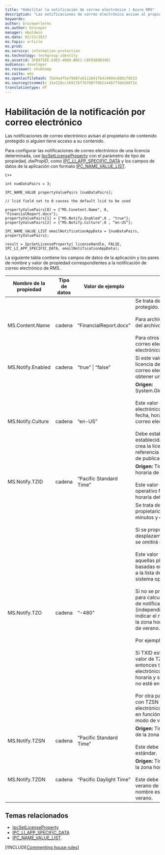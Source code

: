 ```yaml
---
title: "Habilitar la notificación de correo electrónico | Azure RMS"
description: "Las notificaciones de correo electrónico avisan al propietario de contenido protegido si alguien tiene acceso a su contenido."
keywords: 
author: bruceperlerms
ms.author: bruceper
manager: mbaldwin
ms.date: 02/23/2017
ms.topic: article
ms.prod: 
ms.service: information-protection
ms.technology: techgroup-identity
ms.assetid: 5FB975EE-E4E5-4089-B8E1-CAFD5B9B34EC
audience: developer
ms.reviewer: shubhamp
ms.suite: ems
ms.openlocfilehash: 7bb4a4f5e79b87a9111641fb414004c80b1f8533
ms.sourcegitcommit: 31e128cc1b917bf767987f0b2144b7f3b6288f2e
translationtype: HT
---
```

# <a name="how-to-enable-email-notification"></a>Habilitación de la notificación por correo electrónico

Las notificaciones de correo electrónico avisan al propietario de contenido protegido si alguien tiene acceso a su contenido.

Para configurar las notificaciones de correo electrónico de una licencia determinada, use [IpcSetLicenseProperty](https://msdn.microsoft.com/library/hh535271.aspx) con el parámetro de tipo de propiedad, *dwPropID*, como [IPC\_LI\_APP\_SPECIFIC\_DATA](https://msdn.microsoft.com/library/hh535287.aspx) y los campos de datos de la aplicación con formato [IPC\_NAME\_VALUE\_LIST](https://msdn.microsoft.com/library/hh535277.aspx).

    C++

    int numDataPairs = 3;

    IPC_NAME_VALUE propertyValuePairs [numDataPairs];

    // lcid field set to 0 causes the default lcid to be used

    propertyValuePairs[0] = {"MS.Conetent.Name", 0, "FinancialReport.docx"};
    propertyValuePairs[1] = {"MS.Notify.Enabled",0 , "true"};
    propertyValuePairs[2] = {"MS.Notify.Culture",0 , “en-US”};

    IPC_NAME_VALUE_LIST emailNotificationAppData = {numDataPairs, propertyValuePairs};

    result = IpcSetLicenseProperty( licenseHandle, FALSE, IPC_LI_APP_SPECIFIC_DATA, emailNotificationAppData);


La siguiente tabla contiene los campos de datos de la aplicación y los pares de nombre y valor de propiedad correspondientes a la notificación de correo electrónico de RMS.


|Nombre de la propiedad | Tipo de datos | Valor de ejemplo | Notas |
|--------------|-----------|---------------|-------|
|MS.Content.Name|cadena|“FinancialReport.docx”|Se trata de un identificador asociado con el contenido protegido.<br><br> Para archivos protegidos, este valor debe ser el nombre del archivo sin información de ruta de acceso.<br><br> Para otros tipos de contenido, como un mensaje de correo electrónico, podría ser el asunto del correo electrónico o podría estar vacío.|
|MS.Notify.Enabled|cadena|“true” &#124; “false”|Si este valor se establece en “true”, el propietario de la licencia de publicación recibirá una notificación de correo electrónico cuando un usuario intente usarla para obtener una licencia de usuario final.|
|MS.Notify.Culture|cadena|“en-US”| **Origen:** System.Globalization.CultureInfo.CurrentUICulture.Name <br><br>Este valor se usa para determinar el idioma del correo electrónico de notificación, así como el formato de fecha, hora y número que debe usarse en el mensaje de correo electrónico.<br><br>Debe establecerse en función de la configuración establecida por el usuario de la máquina en la que se crea la licencia de publicación o en función de la referencia cultural preferida del propietario de la licencia de publicación.|
|MS.Notify.TZID|cadena|“Pacific Standard Time”|**Origen:** TimeZoneInfo.Local.Id - Identificador de zona horaria de Windows.<br><br>Este valor es el identificador de zona horaria del sistema operativo Microsoft Windows que describe una zona horaria determinada y sus características.|
|MS.Notify.TZO|cadena|“-480”|Se trata del desplazamiento de zona horaria del propietario de la licencia de publicación expresado minutos y con respecto a la hora UTC.<br><br>Si se proporciona un valor válido de TZID, se usará el desplazamiento de la zona horaria especificada por él y se omitirá este valor.<br><br>Este valor será el que con toda probabilidad usen aquellas plataformas de publicación que no estén basadas en Windows y que, por tanto, no tengan acceso a la lista de valores de identificador de zona horaria del sistema operativo Windows.<br><br>Si no se proporciona un valor TZID, se usará este valor para calcular el desplazamiento horario de los mensajes de notificación, mientras que el TZSN se usará (independientemente del valor de zona horaria) para indicar el nombre de la zona horaria. Esto provocará que la zona horaria sea fija y no se actualice con el horario de verano.<br><br>Por ejemplo:<br><br>Si TXID está en blanco, TZ0 se configura en “-420” y el valor de TZSN se establece en “Pacific Daylight Time”, entonces todos los valores mostrados en el correo electrónico de notificación se ajustarán a esa zona horaria y se mostrarán aunque el horario de verano ya no esté en vigor.<br><br>Por otra parte, si se proporciona un valor de TZID junto con TZSN y TZDN, las horas especificadas en el correo electrónico de notificación se ajustarán y se mostrarán en función de si la fecha y hora deben mostrarse en modo de verano o en modo estándar.|
|MS.Notify.TZSN|cadena|“Pacific Standard Time”|**Origen:** TimeZoneInfo.Local.StandardName - Nombre de la zona horaria estándar.<br><br>Este debe el nombre localizado de la zona horaria estándar.|
|MS.Notify.TZDN|cadena|“Pacific Daylight Time”|**Origen:** TimeZoneInfo.Local.DaylightName - Nombre de la zona horaria del horario de verano.<br><br>Este debe ser el nombre localizado del horario de verano de la zona horaria. Puede ser el mismo que el nombre estándar si la zona horaria no admite horario de verano.|

## <a name="related-topics"></a>Temas relacionados

- [IpcSetLicenseProperty](https://msdn.microsoft.com/library/hh535271.aspx)
- [IPC\_LI\_APP\_SPECIFIC\_DATA](https://msdn.microsoft.com/library/hh535287.aspx)
- [IPC\_NAME\_VALUE\_LIST](https://msdn.microsoft.com/library/hh535277.aspx).

[!INCLUDE[Commenting house rules](../includes/houserules.md)]